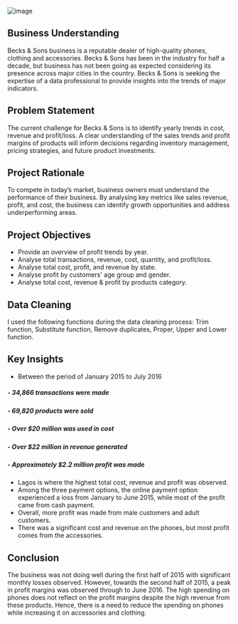 ![image](https://github.com/user-attachments/assets/372ca31a-8c3b-4df9-ad52-323c3513e855)

## Business Understanding
Becks & Sons business is a reputable dealer of high-quality phones, clothing and accessories. Becks & Sons has been in the industry for half a decade, but business has not been going as expected considering its presence across major cities in the country. Becks & Sons is seeking the expertise of a data professional to provide insights into the trends of major indicators.
## Problem Statement
The current challenge for Becks & Sons is to identify yearly trends in cost, revenue and profit/loss. A clear understanding of the sales trends and profit margins of products will inform decisions regarding inventory management, pricing strategies, and future product investments. 
## Project Rationale 
To compete in today’s market, business owners must understand the performance of their business. By analysing key metrics like sales revenue, profit, and cost, the business can identify growth opportunities and address underperforming areas.
## Project Objectives
-	 Provide an overview of profit trends by year.
-	Analyse total transactions, revenue, cost, quantity, and profit/loss.
-	Analyse total cost, profit, and revenue by state.
-	 Analyse profit by customers' age group and gender.
-	Analyse total cost, revenue & profit by products category.
## Data Cleaning 
I used the following functions during the data cleaning process: Trim function, Substitute function, Remove duplicates, Proper, Upper and Lower function.
## Key Insights
-	Between the period of January 2015 to July 2016
  ##### - 34,866 transactions were made
  ##### - 69,820 products were sold
  ##### - Over $20 million was used in cost
  ##### - Over $22 million in revenue generated
  ##### - Approximately $2.2 million profit was made 
-	Lagos is where the highest total cost, revenue and profit was observed.
-	Among the three payment options, the online payment option experienced a loss from January to June 2015, while most of the profit came from cash payment.
-	Overall, more profit was made from male customers and adult customers.
-	There was a significant cost and revenue on the phones, but most profit comes from the accessories.
## Conclusion
The business was not doing well during the first half of 2015 with significant monthly losses observed. However, towards the second half of 2015, a peak in profit margins was observed through to June 2016. The high spending on phones does not reflect on the profit margins despite the high revenue from these products. Hence, there is a need to reduce the spending on phones while increasing it on accessories and clothing. 
